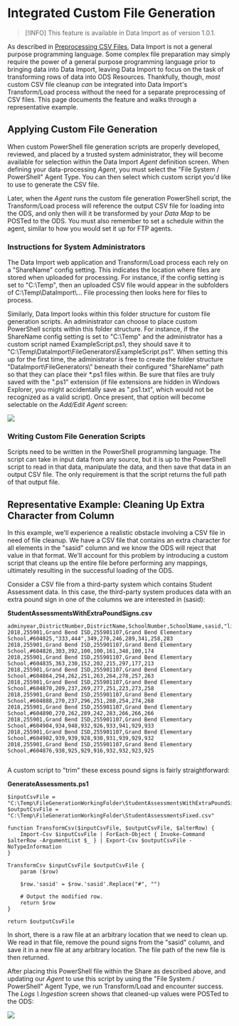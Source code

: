 # Integrated Custom File Generation

> [!INFO]
> This feature is available in Data Import as of version 1.0.1.

As described in [Preprocessing CSV Files](../preprocessing-csv-files), Data Import is not a general purpose programming language. Some complex file preparation may simply require the power of a general purpose programming language prior to bringing data into Data Import, leaving Data Import to focus on the task of transforming rows of data into ODS Resources. Thankfully, though, _most_ custom CSV file cleanup _can_ be integrated into Data Import's Transform/Load process without the need for a separate preprocessing of CSV files. This page documents the feature and walks through a representative example.

## Applying Custom File Generation

When custom PowerShell file generation scripts are properly developed, reviewed, and placed by a trusted system administrator, they will become available for selection within the Data Import _Agent_ definition screen. When defining your data-processing _Agent_, you must select the "File System / PowerShell" Agent Type. You can then select which custom script you'd like to use to generate the CSV file.

Later, when the _Agent_ runs the custom file generation PowerShell script, the Transform/Load process will reference the output CSV file for loading into the ODS, and only then will it be transformed by your _Data Map_ to be POSTed to the ODS. You must also remember to set a schedule within the agent, similar to how you would set it up for FTP agents.

### Instructions for System Administrators

The Data Import web application and Transform/Load process each rely on a "ShareName" config setting. This indicates the location where files are stored when uploaded for processing. For instance, if the config setting is set to "C:\\Temp", then an uploaded CSV file would appear in the subfolders of C:\\Temp\\DataImport\\... File processing then looks here for files to process.

Similarly, Data Import looks within this folder structure for custom file generation scripts. An administrator can choose to place custom PowerShell scripts within this folder structure. For instance, if the ShareName config setting is set to "C:\\Temp" and the administrator has a custom script named ExampleScript.ps1, they should save it to "C:\\Temp\\DataImport\\FileGenerators\\ExampleScript.ps1". When setting this up for the first time, the administrator is free to create the folder structure "DataImport\\FileGenerators\\" beneath their configured "ShareName" path so that they can place their \*.ps1 files within. Be sure that files are truly saved with the ".ps1" extension (if file extensions are hidden in Windows Explorer, you might accidentally save as ".ps1.txt", which would not be recognized as a valid script). Once present, that option will become selectable on the _Add/Edit Agent_ screen:

![](https://edfidocs.blob.core.windows.net/$web/img/reference/data-import/technical-articles/data-import-article-archive/Annotation%202019-12-06%20133837.png)

### Writing Custom File Generation Scripts

Scripts need to be written in the PowerShell programming language. The script can take in input data from any source, but it is up to the PowerShell script to read in that data, manipulate the data, and then save that data in an output CSV file. The only requirement is that the script returns the full path of that output file.

## Representative Example: Cleaning Up Extra Character from Column

In this example, we'll experience a realistic obstacle involving a CSV file in need of file cleanup. We have a CSV file that contains an extra character for all elements in the "sasid" column and we know the ODS will reject that value in that format. We'll account for this problem by introducing a custom script that cleans up the entire file before performing any mappings, ultimately resulting in the successful loading of the ODS.

Consider a CSV file from a third-party system which contains Student Assessment data. In this case, the third-party system produces data with an extra pound sign in one of the columns we are interested in (sasid):

**StudentAssessmentsWithExtraPoundSigns.csv**

```
adminyear,DistrictNumber,DistrictName,SchoolNumber,SchoolName,sasid,"listen,ingss_adj",speakingss_adj,readingss_adj,writingss_adj,comprehensionss_adj,oralss_adj,literacyss_adj,Overallss_adj
2018,255901,Grand Bend ISD,255901107,Grand Bend Elementary School,#604825,"333,444",349,270,246,289,341,258,283
2018,255901,Grand Bend ISD,255901107,Grand Bend Elementary School,#604826,303,392,100,100,161,348,100,174
2018,255901,Grand Bend ISD,255901107,Grand Bend Elementary School,#604835,363,230,152,202,215,297,177,213
2018,255901,Grand Bend ISD,255901107,Grand Bend Elementary School,#604864,294,262,251,263,264,278,257,263
2018,255901,Grand Bend ISD,255901107,Grand Bend Elementary School,#604870,209,237,269,277,251,223,273,258
2018,255901,Grand Bend ISD,255901107,Grand Bend Elementary School,#604888,270,237,296,251,288,254,274,268
2018,255901,Grand Bend ISD,255901107,Grand Bend Elementary School,#604890,270,262,289,242,283,266,266,266
2018,255901,Grand Bend ISD,255901107,Grand Bend Elementary School,#604904,934,948,932,926,933,941,929,933
2018,255901,Grand Bend ISD,255901107,Grand Bend Elementary School,#604902,939,939,928,930,931,939,929,932
2018,255901,Grand Bend ISD,255901107,Grand Bend Elementary School,#604876,938,925,929,916,932,932,923,925


```

A custom script to "trim" these excess pound signs is fairly straightforward:

**GenerateAssessments.ps1**

```
$inputCsvFile = "C:\Temp\FileGenerationWorkingFolder\StudentAssessmentsWithExtraPoundSigns.csv"
$outputCsvFile = "C:\Temp\FileGenerationWorkingFolder\StudentAssessmentsFixed.csv"

function TransformCsv($inputCsvFile, $outputCsvFile, $alterRow) {
    Import-Csv $inputCsvFile | ForEach-Object { Invoke-Command $alterRow -ArgumentList $_ } | Export-Csv $outputCsvFile -NoTypeInformation
}

TransformCsv $inputCsvFile $outputCsvFile {
    param ($row)

    $row.'sasid' = $row.'sasid'.Replace("#", "")

    # Output the modified row.
    return $row
}

return $outputCsvFile
```

In short, there is a raw file at an arbitrary location that we need to clean up. We read in that file, remove the pound signs from the "sasid" column, and save it in a new file at any arbitrary location. The file path of the new file is then returned.

After placing this PowerShell file within the Share as described above, and updating our _Agent_ to use this script by using the "File System / PowerShell" Agent Type, we run Transform/Load and encounter success. The _Logs \\ Ingestion_ screen shows that cleaned-up values were POSTed to the ODS:

![](https://edfidocs.blob.core.windows.net/$web/img/reference/data-import/technical-articles/data-import-article-archive/tempsnip.png)
